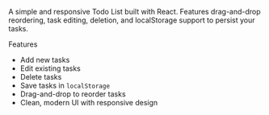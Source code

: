 A simple and responsive Todo List built with React. Features drag-and-drop reordering, task editing, deletion, and localStorage support to persist your tasks.

Features

-  Add new tasks
-  Edit existing tasks
-  Delete tasks
-  Save tasks in `localStorage`
-  Drag-and-drop to reorder tasks
-  Clean, modern UI with responsive design